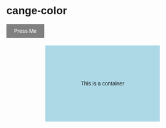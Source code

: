 # cange-color
<!DOCTYPE html>
<html lang="en">
<head>
    <meta charset="UTF-8">
    <meta name="viewport" content="width=device-width, initial-scale=1.0">
    <title>Assignment 3</title>
    <style>
        body {
            font-family: Arial, sans-serif;
        }
        .container {
            width: 300px;
            height: 200px;
            background-color: lightblue;
            display: flex;
            align-items: center;
            justify-content: center;
            margin: 20px auto;
            transition: background-color 0.3s ease;
        }
        .btn-toggle {
            position: relative;
            display: inline-block;
            padding: 10px 20px;
            background-color: gray;
            color: white;
            border: none;
            cursor: pointer;
            transition: background-color 0.3s ease, color 0.3s ease;
        }
        input[type="checkbox"] {
            display: none;
        }
        input[type="checkbox"]:checked ~ .container {
            background-color: coral;
        }
        input[type="checkbox"]:checked ~ .btn-toggle {
            background-color: black;
            color: white;
        }
        input[type="checkbox"]:checked ~ .container span {
            color: white;
        }
    </style>
</head>
<body>

<input type="checkbox" id="toggle">
<label for="toggle" class="btn-toggle">Press Me</label>

<div class="container">
    <span>This is a container</span>
</div>

</body>
</html>
